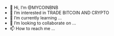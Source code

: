 - 👋 Hi, I’m @MYCOINBNB
- 👀 I’m interested in TRADE BITCOIN AND CRYPTO
- 🌱 I’m currently learning ...
- 💞️ I’m looking to collaborate on ...
- 📫 How to reach me ...

<!---
MYCOINBNB/MYCOINBNB is a ✨ special ✨ repository because its `README.md` (this file) appears on your GitHub profile.
You can click the Preview link to take a look at your changes.
--->
